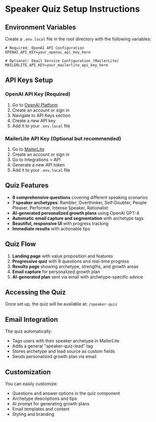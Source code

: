 # Speaker Quiz Setup Instructions

## Environment Variables

Create a `.env.local` file in the root directory with the following variables:

```env
# Required: OpenAI API Configuration
OPENAI_API_KEY=your_openai_api_key_here

# Optional: Email Service Configuration (MailerLite)
MAILERLITE_API_KEY=your_mailerlite_api_key_here
```

## API Keys Setup

### OpenAI API Key (Required)
1. Go to [OpenAI Platform](https://platform.openai.com/)
2. Create an account or sign in
3. Navigate to API Keys section
4. Create a new API key
5. Add it to your `.env.local` file

### MailerLite API Key (Optional but recommended)
1. Go to [MailerLite](https://www.mailerlite.com/)
2. Create an account or sign in
3. Go to Integrations > API
4. Generate a new API token
5. Add it to your `.env.local` file

## Quiz Features

- **8 comprehensive questions** covering different speaking scenarios
- **7 speaker archetypes**: Rambler, Overthinker, Self-Doubter, People Pleaser, Performer, Intense Speaker, Rationalist
- **AI-generated personalized growth plans** using OpenAI GPT-4
- **Automatic email capture and segmentation** with archetype tags
- **Beautiful, responsive UI** with progress tracking
- **Immediate results** with actionable tips

## Quiz Flow

1. **Landing page** with value proposition and features
2. **Progressive quiz** with 8 questions and real-time progress
3. **Results page** showing archetype, strengths, and growth areas
4. **Email capture** for personalized growth plan
5. **AI-generated plan** sent via email with archetype-specific advice

## Accessing the Quiz

Once set up, the quiz will be available at: `/speaker-quiz`

## Email Integration

The quiz automatically:
- Tags users with their speaker archetype in MailerLite
- Adds a general "speaker-quiz-lead" tag
- Stores archetype and lead source as custom fields
- Sends personalized growth plan via email

## Customization

You can easily customize:
- Questions and answer options in the quiz component
- Archetype descriptions and tips
- AI prompt for generating growth plans
- Email templates and content
- Styling and branding








